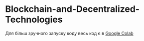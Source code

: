 # Blockchain-and-Decentralized-Technologies
Для більш зручного запуску коду весь код є в <a href="https://colab.research.google.com/drive/15rdoIDpvyswUoeLEgl90RkyVBrax_9MT?usp=sharing" target="_blank">Google Colab</a>
